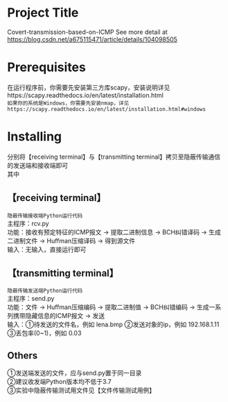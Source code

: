 # Project Title
Covert-transmission-based-on-ICMP
See more detail at https://blog.csdn.net/a675115471/article/details/104098505
# Prerequisites
在运行程序前，你需要先安装第三方库scapy，安装说明详见https://scapy.readthedocs.io/en/latest/installation.html  
`如果你的系统是Windows，你需要先安装nmap，详见https://scapy.readthedocs.io/en/latest/installation.html#windows`
# Installing
分别将【receiving terminal】与【transmitting terminal】拷贝至隐蔽传输通信的发送端和接收端即可  
其中  
## 【receiving terminal】
`隐蔽传输接收端Python运行代码`  
主程序：rcv.py  
功能：接收有预定特征的ICMP报文 -> 提取二进制信息 -> BCH纠错译码 -> 生成二进制文件 -> Huffman压缩译码 -> 得到源文件  
输入：无输入，直接运行即可  
## 【transmitting terminal】
`隐蔽传输发送端Python运行代码`  
主程序：send.py  
功能：文件 -> Huffman压缩编码 -> 提取二进制值 -> BCH纠错编码 -> 生成一系列携带隐藏信息的ICMP报文 -> 发送  
输入：①待发送的文件名，例如 lena.bmp ②发送对象的ip，例如 192.168.1.11 ③丢包率(0~1)，例如 0.03  
## Others
①发送端发送的文件，应与send.py置于同一目录  
②建议收发端Python版本均不低于3.7  
③实验中隐蔽传输测试用文件见【文件传输测试用例】	
			

